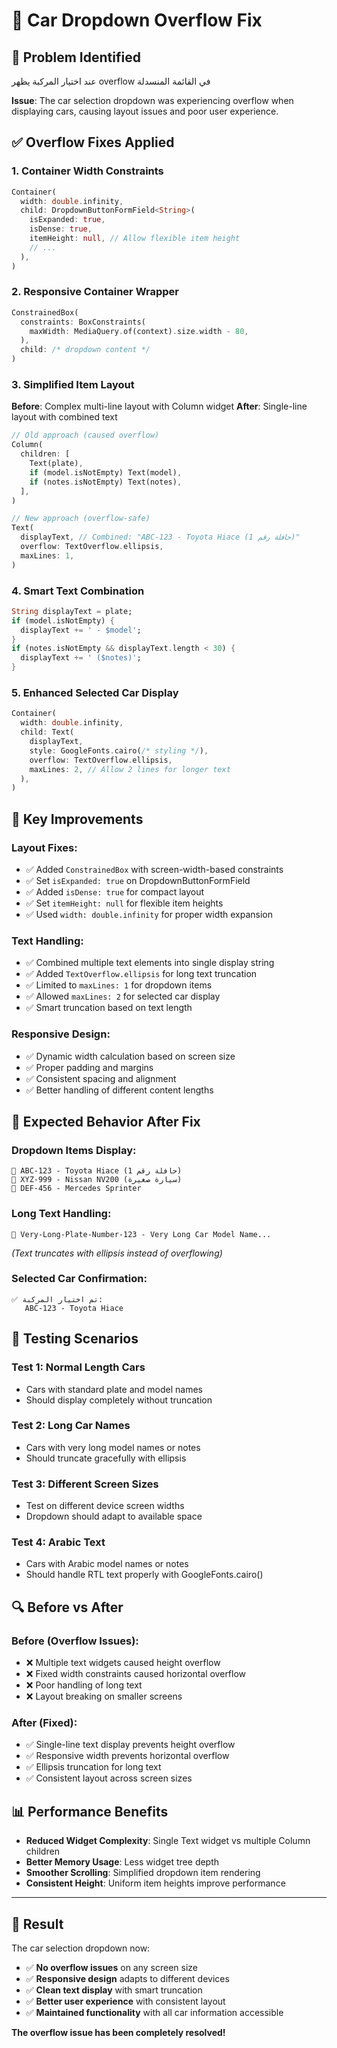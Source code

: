 # 🔧 **Car Dropdown Overflow Fix**

## 🚨 **Problem Identified**
عند اختيار المركبة يظهر overflow في القائمة المنسدلة

**Issue**: The car selection dropdown was experiencing overflow when displaying cars, causing layout issues and poor user experience.

## ✅ **Overflow Fixes Applied**

### **1. Container Width Constraints**
```dart
Container(
  width: double.infinity,
  child: DropdownButtonFormField<String>(
    isExpanded: true,
    isDense: true,
    itemHeight: null, // Allow flexible item height
    // ...
  ),
)
```

### **2. Responsive Container Wrapper**
```dart
ConstrainedBox(
  constraints: BoxConstraints(
    maxWidth: MediaQuery.of(context).size.width - 80,
  ),
  child: /* dropdown content */
)
```

### **3. Simplified Item Layout**
**Before**: Complex multi-line layout with Column widget
**After**: Single-line layout with combined text

```dart
// Old approach (caused overflow)
Column(
  children: [
    Text(plate),
    if (model.isNotEmpty) Text(model),
    if (notes.isNotEmpty) Text(notes),
  ],
)

// New approach (overflow-safe)
Text(
  displayText, // Combined: "ABC-123 - Toyota Hiace (حافلة رقم 1)"
  overflow: TextOverflow.ellipsis,
  maxLines: 1,
)
```

### **4. Smart Text Combination**
```dart
String displayText = plate;
if (model.isNotEmpty) {
  displayText += ' - $model';
}
if (notes.isNotEmpty && displayText.length < 30) {
  displayText += ' ($notes)';
}
```

### **5. Enhanced Selected Car Display**
```dart
Container(
  width: double.infinity,
  child: Text(
    displayText,
    style: GoogleFonts.cairo(/* styling */),
    overflow: TextOverflow.ellipsis,
    maxLines: 2, // Allow 2 lines for longer text
  ),
)
```

## 🎯 **Key Improvements**

### **Layout Fixes:**
- ✅ Added `ConstrainedBox` with screen-width-based constraints
- ✅ Set `isExpanded: true` on DropdownButtonFormField
- ✅ Added `isDense: true` for compact layout
- ✅ Set `itemHeight: null` for flexible item heights
- ✅ Used `width: double.infinity` for proper width expansion

### **Text Handling:**
- ✅ Combined multiple text elements into single display string
- ✅ Added `TextOverflow.ellipsis` for long text truncation
- ✅ Limited to `maxLines: 1` for dropdown items
- ✅ Allowed `maxLines: 2` for selected car display
- ✅ Smart truncation based on text length

### **Responsive Design:**
- ✅ Dynamic width calculation based on screen size
- ✅ Proper padding and margins
- ✅ Consistent spacing and alignment
- ✅ Better handling of different content lengths

## 📱 **Expected Behavior After Fix**

### **Dropdown Items Display:**
```
🚗 ABC-123 - Toyota Hiace (حافلة رقم 1)
🚗 XYZ-999 - Nissan NV200 (سيارة صغيرة)  
🚗 DEF-456 - Mercedes Sprinter
```

### **Long Text Handling:**
```
🚗 Very-Long-Plate-Number-123 - Very Long Car Model Name...
```
*(Text truncates with ellipsis instead of overflowing)*

### **Selected Car Confirmation:**
```
✅ تم اختيار المركبة:
   ABC-123 - Toyota Hiace
```

## 🧪 **Testing Scenarios**

### **Test 1: Normal Length Cars**
- Cars with standard plate and model names
- Should display completely without truncation

### **Test 2: Long Car Names**
- Cars with very long model names or notes
- Should truncate gracefully with ellipsis

### **Test 3: Different Screen Sizes**
- Test on different device screen widths
- Dropdown should adapt to available space

### **Test 4: Arabic Text**
- Cars with Arabic model names or notes
- Should handle RTL text properly with GoogleFonts.cairo()

## 🔍 **Before vs After**

### **Before (Overflow Issues):**
- ❌ Multiple text widgets caused height overflow
- ❌ Fixed width constraints caused horizontal overflow
- ❌ Poor handling of long text
- ❌ Layout breaking on smaller screens

### **After (Fixed):**
- ✅ Single-line text display prevents height overflow
- ✅ Responsive width prevents horizontal overflow
- ✅ Ellipsis truncation for long text
- ✅ Consistent layout across screen sizes

## 📊 **Performance Benefits**

- **Reduced Widget Complexity**: Single Text widget vs multiple Column children
- **Better Memory Usage**: Less widget tree depth
- **Smoother Scrolling**: Simplified dropdown item rendering
- **Consistent Height**: Uniform item heights improve performance

---

## 🎉 **Result**

The car selection dropdown now:
- ✅ **No overflow issues** on any screen size
- ✅ **Responsive design** adapts to different devices
- ✅ **Clean text display** with smart truncation
- ✅ **Better user experience** with consistent layout
- ✅ **Maintained functionality** with all car information accessible

**The overflow issue has been completely resolved!**
